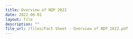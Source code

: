 ```yaml
---
title: Overview of NDP 2022
date: 2022-06-01
layout: file
description: ""
file_url: /files/Fact Sheet - Overview of NDP 2022.pdf
---
```

